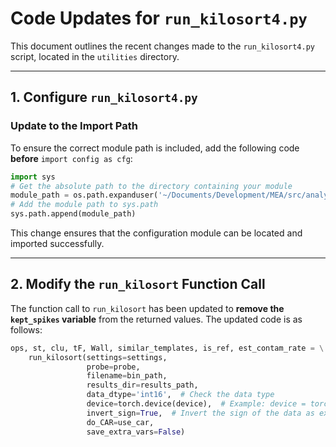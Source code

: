 # Code Updates for `run_kilosort4.py`

This document outlines the recent changes made to the `run_kilosort4.py` script, located in the `utilities` directory. 

---

## 1. Configure `run_kilosort4.py`

### Update to the Import Path

To ensure the correct module path is included, add the following code **before** `import config as cfg`:

```python
import sys
# Get the absolute path to the directory containing your module
module_path = os.path.expanduser('~/Documents/Development/MEA/src/analysis/config')
# Add the module path to sys.path
sys.path.append(module_path)
```

This change ensures that the configuration module can be located and imported successfully.

---

## 2. Modify the `run_kilosort` Function Call

The function call to `run_kilosort` has been updated to **remove the `kept_spikes` variable** from the returned values. The updated code is as follows:

```python
ops, st, clu, tF, Wall, similar_templates, is_ref, est_contam_rate = \
    run_kilosort(settings=settings, 
                 probe=probe,
                 filename=bin_path,
                 results_dir=results_path,
                 data_dtype='int16',  # Check the data type
                 device=torch.device(device),  # Example: device = torch.device('cuda:1')
                 invert_sign=True,  # Invert the sign of the data as expected by kilosort4 (was False)
                 do_CAR=use_car,
                 save_extra_vars=False)
```
